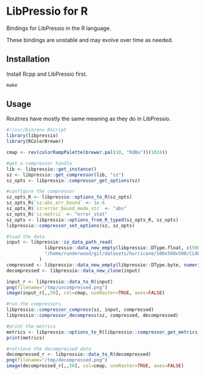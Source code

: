 # LibPressio for R

Bindings for LibPressio in the R language.

These bindings are unstable and may evolve over time as needed.

## Installation

Install Rcpp and LibPressio first.

```cpp
make
```

## Usage

Routines have mostly the same meaning as they do in LibPressio.

```R
#!/usr/bin/env Rscript
library(libpressio)
library(RColorBrewer)

cmap <- rev(colorRampPalette(brewer.pal(10, "RdBu"))(1024))

#get a compressor handle
lib <- libpressio::get_instance()
sz <- libpressio::get_compressor(lib, "sz")
sz_opts <- libpressio::compressor_get_options(sz)

#configure the compressor
sz_opts_R <- libpressio::options_to_R(sz_opts)
sz_opts_R$`sz:abs_err_bound` <- 1e-6
sz_opts_R$`sz:error_bound_mode_str` <- "abs"
sz_opts_R$`sz:metric` <- "error_stat"
sz_opts <- libpressio::options_from_R_typed(sz_opts_R, sz_opts)
libpressio::compressor_set_options(sz, sz_opts)

#load the data
input <- libpressio::io_data_path_read(
              libpressio::data_new_empty(libpressio::DType.float, c(500, 500, 100)),
              "/home/runderwood/git/datasets/hurricane/100x500x500/CLOUDf48.bin.f32"
            )
compressed <- libpressio::data_new_empty(libpressio::DType.byte, numeric(0))
decompressed <- libpressio::data_new_clone(input)

input_r <- libpressio::data_to_R(input)
png(filename="/tmp/uncompressed.png")
image(input_r[,,50], col=cmap, useRaster=TRUE, axes=FALSE)

#run the compressors
libpressio::compressor_compress(sz, input, compressed)
libpressio::compressor_decompress(sz, compressed, decompressed)

#print the metrics
metrics <- libpressio::options_to_R(libpressio::compressor_get_metrics_results(sz))
print(metrics)

#retrieve the decompressed data
decompressed_r <- libpressio::data_to_R(decompressed)
png(filename="/tmp/decompressed.png")
image(decompressed_r[,,50], col=cmap, useRaster=TRUE, axes=FALSE)
```

